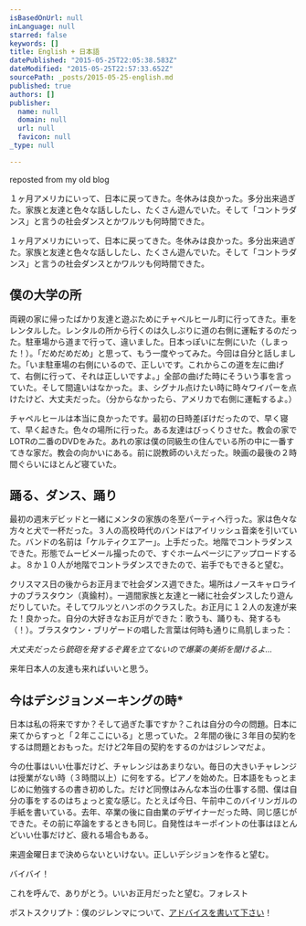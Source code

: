 ```yaml
---
isBasedOnUrl: null
inLanguage: null
starred: false
keywords: []
title: English + 日本語
datePublished: "2015-05-25T22:05:38.583Z"
dateModified: "2015-05-25T22:57:33.652Z"
sourcePath: _posts/2015-05-25-english.md
published: true
authors: []
publisher:
  name: null
  domain: null
  url: null
  favicon: null
_type: null

---
```

reposted from my old blog

１ヶ月アメリカにいって、日本に戻ってきた。冬休みは良かった。多分出来過ぎた。家族と友達と色々な話ししたし、たくさん遊んでいた。そして「コントラダンス」と言うの社会ダンスとかワルツも何時間できた。

１ヶ月アメリカにいって、日本に戻ってきた。冬休みは良かった。多分出来過ぎた。家族と友達と色々な話ししたし、たくさん遊んでいた。そして「コントラダンス」と言うの社会ダンスとかワルツも何時間できた。

## 僕の大学の所

両親の家に帰ったばかり友達と遊ぶためにチャペルヒール町に行ってきた。車をレンタルした。レンタルの所から行くのは久しぶりに道の右側に運転するのだった。駐車場から道まで行って、違いました。日本っぽいに左側にいた（しまった！）。「だめだめだめ」と思って、もう一度やってみた。今回は自分と話しました。「いま駐車場の右側にいるので、正しいです。これからこの道を左に曲げて、右側に行って、それは正しいですよ。」全部の曲げた時にそういう事を言っていた。そして間違いはなかった。ま、シグナル点けたい時に時々ワイパーを点けたけど、大丈夫だった。（分からなかったら、アメリカで右側に運転するよ。）

チャペルヒールは本当に良かったです。最初の日時差ぼけだったので、早く寝て、早く起きた。色々の場所に行った。ある友達はびっくりさせた。教会の家でLOTRの二番のDVDをみた。あれの家は僕の同級生の住んでいる所の中に一番すてきな家だ。教会の向かいにある。前に説教師のいえだった。映画の最後の２時間ぐらいにほとんど寝ていた。

## 踊る、ダンス、踊り

最初の週末デビッドと一緒にメンタの家族の冬至パーティへ行った。家は色々な方々と犬で一杯だった。３人の高校時代のバンドはアイリッシュ音楽を引いていた。バンドの名前は「ケルティクエアー」。上手だった。地階でコントラダンスできた。形態でムービメール撮ったので、すぐホームページにアップロードするよ。８か１０人が地階でコントラダンスできたので、岩手でもできると望む。

クリスマス日の後からお正月まで社会ダンス週できた。場所はノースキャロライナのブラスタウン（真鍮村）。一週間家族と友達と一緒に社会ダンスしたり遊んだりしていた。そしてワルツとハンボのクラスした。お正月に１２人の友達が来た！良かった。自分の大好きなお正月ができた：歌うも、踊りも、発するも（！）。ブラスタウン・ブリゲードの唱した言葉は何時も通りに鳥肌しまった：

_大丈夫だったら銃砲を発するぞ異を立てないので爆薬の美術を聞けるよ..._

来年日本人の友達も来ればいいと思う。

## 今はデシジョンメーキングの時\*

日本は私の将来ですか？そして過ぎた事ですか？これは自分の今の問題。日本に来てからすっと「２年ここにいる」と思っていた。２年間の後に３年目の契約をするは問題とおもった。だけど2年目の契約をするのかはジレンマだよ。

今の仕事はいい仕事だけど、チャレンジはあまりない。毎日の大きいチャレンジは授業がない時（３時間以上）に何をする。ピアノを始めた。日本語をもっとまじめに勉強するの書き初めした。だけど同僚はみんな本当の仕事する間、僕は自分の事をするのはちょっと変な感じ。たとえば今日、午前中このバイリンガルの手紙を書いている。去年、卒業の後に自由業のデザイナーだった時、同じ感じができた。その前に卒論をするときも同じ。自発性はキーポイントの仕事はほとんどいい仕事だけど、疲れる場合もある。

来週金曜日まで決めらないといけない。正しいデシジョンを作ると望む。

バイバイ！

これを呼んで、ありがとう。いいお正月だったと望む。フォレスト

ポストスクリプト：僕のジレンマについて、[アドバイスを書いて下さい][0]！

[0]: http://www.livejournal.com/users/forrestino/90412.html?mode=reply
